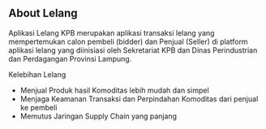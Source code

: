 ## About Lelang

Aplikasi Lelang KPB merupakan aplikasi transaksi lelang yang mempertemukan calon pembeli (bidder) dan Penjual (Seller) di platform aplikasi lelang yang diinisiasi oleh Sekretariat KPB dan Dinas Perindustrian dan Perdagangan Provinsi Lampung.

Kelebihan Lelang

-   Menjual Produk hasil Komoditas lebih mudah dan simpel
-   Menjaga Keamanan Transaksi dan Perpindahan Komoditas dari penjual ke pembeli
-   Memutus Jaringan Supply Chain yang panjang
